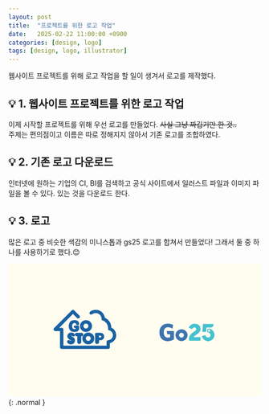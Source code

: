 ```yaml
---
layout: post
title:  "프로젝트를 위한 로고 작업"
date:   2025-02-22 11:00:00 +0900
categories: [design, logo]
tags: [design, logo, illustrator]
---
```


웹사이트 프로젝트를 위해 로고 작업을 할 일이 생겨서 로고를 제작했다. 

## 💡 1. 웹사이트 프로젝트를 위한 로고 작업
이제 시작할 프로젝트를 위해 우선 로고를 만들었다. ~~사실 그냥 짜깁기만 한 것..~~  
주제는 편의점이고 이름은 따로 정해지지 않아서 기존 로고를 조합하였다.  

## 💡 2. 기존 로고 다운로드
인터넷에 원하는 기업의 CI, BI를 검색하고 공식 사이트에서 일러스트 파일과 이미지 파일을 볼 수 있다. 있는 것을 다운로드 한다.


## 💡 3. 로고
많은 로고 중 비슷한 색감의 미니스톱과 gs25 로고를 합쳐서 만들었다! 그래서 둘 중 하나를 사용하기로 했다.😊  

![로고 완성 이미지](/assets/img/post/post-logo-01.png){: .normal  }


